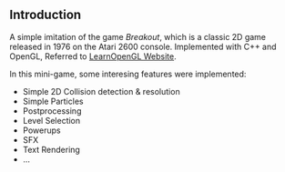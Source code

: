 ## Introduction
A simple imitation of the game *Breakout*, which is a classic 2D game released in 1976 on the Atari 2600 console.
Implemented with C++ and OpenGL, Referred to [LearnOpenGL Website](https://learnopengl.com/).

In this mini-game, some interesing features were implemented:
- Simple 2D Collision detection & resolution
- Simple Particles
- Postprocessing
- Level Selection
- Powerups
- SFX
- Text Rendering
- ...
